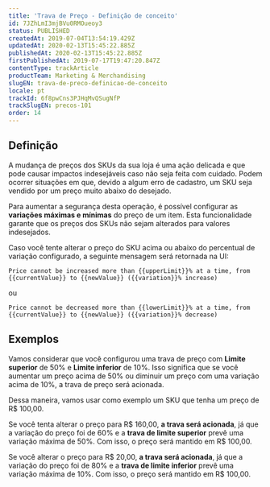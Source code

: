 ```yaml
---
title: 'Trava de Preço - Definição de conceito'
id: 7JZhLmI3mjBVu0RMOueoy3
status: PUBLISHED
createdAt: 2019-07-04T13:54:19.429Z
updatedAt: 2020-02-13T15:45:22.885Z
publishedAt: 2020-02-13T15:45:22.885Z
firstPublishedAt: 2019-07-17T19:47:20.847Z
contentType: trackArticle
productTeam: Marketing & Merchandising
slugEN: trava-de-preco-definicao-de-conceito
locale: pt
trackId: 6f8pwCns3PJHqMvQSugNfP
trackSlugEN: precos-101
order: 14
---
```


## Definição 

A mudança de preços dos SKUs da sua loja é uma ação delicada e que pode causar impactos indesejáveis caso não seja feita com cuidado. Podem ocorrer situações em que, devido a algum erro de cadastro, um SKU seja vendido por um preço muito abaixo do desejado. 

Para aumentar a segurança desta operação, é possível configurar as **variações máximas e mínimas** do preço de um item. Esta funcionalidade garante que os preços dos SKUs não sejam alterados para valores indesejados.

Caso você tente alterar o preço do SKU acima ou abaixo do percentual de variação configurado, a seguinte mensagem será retornada na UI:  

`Price cannot be increased more than {{upperLimit}}% at a time, from {{currentValue}} to {{newValue}} ({{variation}}% increase)`  

ou

`Price cannot be decreased more than {{lowerLimit}}% at a time, from {{currentValue}} to {{newValue}} ({{variation}}% decrease)`

## Exemplos

Vamos considerar que você configurou uma trava de preço com **Limite superior** de 50% e **Limite inferior** de 10%. Isso significa que se você aumentar um preço acima de 50% ou diminuir um preço com uma variação acima de 10%, a trava de preço será acionada.

Dessa maneira, vamos usar como exemplo um SKU que tenha um preço de R$ 100,00. 

Se você tenta alterar o preço para R$ 160,00, **a trava será acionada**, já que a variação do preço foi de 60% e a **trava de limite superior** prevê uma variação máxima de 50%. Com isso, o preço será mantido em R$ 100,00.

Se você alterar o preço para R$ 20,00, **a trava será acionada**, já que a variação do preço foi de 80% e a **trava de limite inferior** prevê uma variação máxima de 10%. Com isso, o preço será mantido em R$ 100,00.
